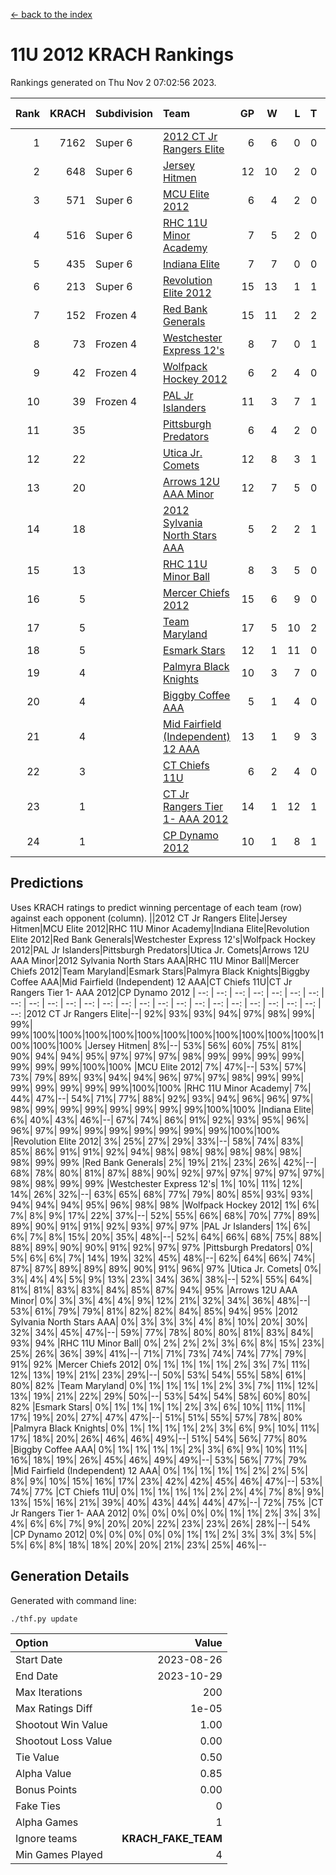 [<- back to the index](readme.md)
# 11U 2012 KRACH Rankings
Rankings generated on Thu Nov  2 07:02:56 2023.

Rank|KRACH|Subdivision|Team|GP|W|L|T|OTW|OTL|SoS|Exp Wins|Win Diff
---:|---:|:---|:---|---:|---:|---:|---:|---:|---:|---:|---:|---:
1|7162|Super 6|[2012 CT Jr Rangers Elite](https://gamesheetstats.com/seasons/3664/teams/140909/schedule)|6|6|0|0|0|0|179|6.8|-0.0
2|648|Super 6|[Jersey Hitmen](https://gamesheetstats.com/seasons/3664/teams/140915/schedule)|12|10|2|0|0|0|656|10.8|-0.0
3|571|Super 6|[MCU Elite 2012](https://gamesheetstats.com/seasons/3664/teams/140908/schedule)|6|4|2|0|2|0|345|4.8|-0.0
4|516|Super 6|[RHC 11U Minor Academy](https://gamesheetstats.com/seasons/3664/teams/140913/schedule)|7|5|2|0|0|1|1050|5.8|-0.0
5|435|Super 6|[Indiana Elite](https://gamesheetstats.com/seasons/3664/teams/144355/schedule)|7|7|0|0|0|0|8|7.9|0.0
6|213|Super 6|[Revolution Elite 2012](https://gamesheetstats.com/seasons/3664/teams/140924/schedule)|15|13|1|1|1|0|31|14.4|0.0
7|152|Frozen 4|[Red Bank Generals](https://gamesheetstats.com/seasons/3664/teams/140916/schedule)|15|11|2|2|2|0|80|12.9|0.0
8|73|Frozen 4|[Westchester Express 12's](https://gamesheetstats.com/seasons/3664/teams/140919/schedule)|8|7|0|1|1|0|6|8.4|0.0
9|42|Frozen 4|[Wolfpack Hockey 2012](https://gamesheetstats.com/seasons/3664/teams/140914/schedule)|6|2|4|0|0|1|314|2.8|-0.0
10|39|Frozen 4|[PAL Jr Islanders](https://gamesheetstats.com/seasons/3664/teams/140921/schedule)|11|3|7|1|0|2|1334|4.4|0.0
11|35||[Pittsburgh Predators](https://gamesheetstats.com/seasons/3664/teams/140925/schedule)|6|4|2|0|0|1|46|4.9|0.0
12|22||[Utica Jr. Comets](https://gamesheetstats.com/seasons/3664/teams/140923/schedule)|12|8|3|1|2|0|28|9.4|0.0
13|20||[Arrows 12U AAA Minor](https://gamesheetstats.com/seasons/3664/teams/140920/schedule)|12|7|5|0|1|0|76|7.9|0.0
14|18||[2012 Sylvania North Stars AAA](https://gamesheetstats.com/seasons/3664/teams/162461/schedule)|5|2|2|1|0|0|148|3.4|0.0
15|13||[RHC 11U Minor Ball](https://gamesheetstats.com/seasons/3664/teams/140917/schedule)|8|3|5|0|0|0|57|3.9|0.0
16|5||[Mercer Chiefs 2012](https://gamesheetstats.com/seasons/3664/teams/140918/schedule)|15|6|9|0|0|1|27|6.9|0.0
17|5||[Team Maryland](https://gamesheetstats.com/seasons/3664/teams/140928/schedule)|17|5|10|2|0|0|828|6.9|0.0
18|5||[Esmark Stars](https://gamesheetstats.com/seasons/3664/teams/140926/schedule)|12|1|11|0|0|0|269|1.9|0.0
19|4||[Palmyra Black Knights](https://gamesheetstats.com/seasons/3664/teams/140927/schedule)|10|3|7|0|0|0|50|3.9|0.0
20|4||[Biggby Coffee AAA](https://gamesheetstats.com/seasons/3664/teams/144354/schedule)|5|1|4|0|0|0|150|1.9|0.0
21|4||[Mid Fairfield (Independent) 12 AAA](https://gamesheetstats.com/seasons/3664/teams/140910/schedule)|13|1|9|3|0|2|86|3.4|0.0
22|3||[CT Chiefs 11U](https://gamesheetstats.com/seasons/3664/teams/140912/schedule)|6|2|4|0|0|1|10|2.9|0.0
23|1||[CT Jr Rangers Tier 1- AAA 2012](https://gamesheetstats.com/seasons/3664/teams/140911/schedule)|14|1|12|1|0|0|87|2.4|0.0
24|1||[CP Dynamo 2012](https://gamesheetstats.com/seasons/3664/teams/140922/schedule)|10|1|8|1|0|0|127|2.4|0.0

## Predictions
Uses KRACH ratings to predict winning percentage of each team (row) against each opponent (column).
||2012 CT Jr Rangers Elite|Jersey Hitmen|MCU Elite 2012|RHC 11U Minor Academy|Indiana Elite|Revolution Elite 2012|Red Bank Generals|Westchester Express 12's|Wolfpack Hockey 2012|PAL Jr Islanders|Pittsburgh Predators|Utica Jr. Comets|Arrows 12U AAA Minor|2012 Sylvania North Stars AAA|RHC 11U Minor Ball|Mercer Chiefs 2012|Team Maryland|Esmark Stars|Palmyra Black Knights|Biggby Coffee AAA|Mid Fairfield (Independent) 12 AAA|CT Chiefs 11U|CT Jr Rangers Tier 1- AAA 2012|CP Dynamo 2012
| --: | --: | --: | --: | --: | --: | --: | --: | --: | --: | --: | --: | --: | --: | --: | --: | --: | --: | --: | --: | --: | --: | --: | --: | --: 
|2012 CT Jr Rangers Elite|--| 92%| 93%| 93%| 94%| 97%| 98%| 99%| 99%| 99%|100%|100%|100%|100%|100%|100%|100%|100%|100%|100%|100%|100%|100%|100%
|Jersey Hitmen|  8%|--| 53%| 56%| 60%| 75%| 81%| 90%| 94%| 94%| 95%| 97%| 97%| 97%| 98%| 99%| 99%| 99%| 99%| 99%| 99%| 99%|100%|100%
|MCU Elite 2012|  7%| 47%|--| 53%| 57%| 73%| 79%| 89%| 93%| 94%| 94%| 96%| 97%| 97%| 98%| 99%| 99%| 99%| 99%| 99%| 99%| 99%|100%|100%
|RHC 11U Minor Academy|  7%| 44%| 47%|--| 54%| 71%| 77%| 88%| 92%| 93%| 94%| 96%| 96%| 97%| 98%| 99%| 99%| 99%| 99%| 99%| 99%| 99%|100%|100%
|Indiana Elite|  6%| 40%| 43%| 46%|--| 67%| 74%| 86%| 91%| 92%| 93%| 95%| 96%| 96%| 97%| 99%| 99%| 99%| 99%| 99%| 99%| 99%|100%|100%
|Revolution Elite 2012|  3%| 25%| 27%| 29%| 33%|--| 58%| 74%| 83%| 85%| 86%| 91%| 91%| 92%| 94%| 98%| 98%| 98%| 98%| 98%| 98%| 98%| 99%| 99%
|Red Bank Generals|  2%| 19%| 21%| 23%| 26%| 42%|--| 68%| 78%| 80%| 81%| 87%| 88%| 90%| 92%| 97%| 97%| 97%| 97%| 97%| 98%| 98%| 99%| 99%
|Westchester Express 12's|  1%| 10%| 11%| 12%| 14%| 26%| 32%|--| 63%| 65%| 68%| 77%| 79%| 80%| 85%| 93%| 93%| 94%| 94%| 94%| 95%| 96%| 98%| 98%
|Wolfpack Hockey 2012|  1%|  6%|  7%|  8%|  9%| 17%| 22%| 37%|--| 52%| 55%| 66%| 68%| 70%| 77%| 89%| 89%| 90%| 91%| 91%| 92%| 93%| 97%| 97%
|PAL Jr Islanders|  1%|  6%|  6%|  7%|  8%| 15%| 20%| 35%| 48%|--| 52%| 64%| 66%| 68%| 75%| 88%| 88%| 89%| 90%| 90%| 91%| 92%| 97%| 97%
|Pittsburgh Predators|  0%|  5%|  6%|  6%|  7%| 14%| 19%| 32%| 45%| 48%|--| 62%| 64%| 66%| 74%| 87%| 87%| 89%| 89%| 89%| 90%| 91%| 96%| 97%
|Utica Jr. Comets|  0%|  3%|  4%|  4%|  5%|  9%| 13%| 23%| 34%| 36%| 38%|--| 52%| 55%| 64%| 81%| 81%| 83%| 83%| 84%| 85%| 87%| 94%| 95%
|Arrows 12U AAA Minor|  0%|  3%|  3%|  4%|  4%|  9%| 12%| 21%| 32%| 34%| 36%| 48%|--| 53%| 61%| 79%| 79%| 81%| 82%| 82%| 84%| 85%| 94%| 95%
|2012 Sylvania North Stars AAA|  0%|  3%|  3%|  3%|  4%|  8%| 10%| 20%| 30%| 32%| 34%| 45%| 47%|--| 59%| 77%| 78%| 80%| 80%| 81%| 83%| 84%| 93%| 94%
|RHC 11U Minor Ball|  0%|  2%|  2%|  2%|  3%|  6%|  8%| 15%| 23%| 25%| 26%| 36%| 39%| 41%|--| 71%| 71%| 73%| 74%| 74%| 77%| 79%| 91%| 92%
|Mercer Chiefs 2012|  0%|  1%|  1%|  1%|  1%|  2%|  3%|  7%| 11%| 12%| 13%| 19%| 21%| 23%| 29%|--| 50%| 53%| 54%| 55%| 58%| 61%| 80%| 82%
|Team Maryland|  0%|  1%|  1%|  1%|  1%|  2%|  3%|  7%| 11%| 12%| 13%| 19%| 21%| 22%| 29%| 50%|--| 53%| 54%| 54%| 58%| 60%| 80%| 82%
|Esmark Stars|  0%|  1%|  1%|  1%|  1%|  2%|  3%|  6%| 10%| 11%| 11%| 17%| 19%| 20%| 27%| 47%| 47%|--| 51%| 51%| 55%| 57%| 78%| 80%
|Palmyra Black Knights|  0%|  1%|  1%|  1%|  1%|  2%|  3%|  6%|  9%| 10%| 11%| 17%| 18%| 20%| 26%| 46%| 46%| 49%|--| 51%| 54%| 56%| 77%| 80%
|Biggby Coffee AAA|  0%|  1%|  1%|  1%|  1%|  2%|  3%|  6%|  9%| 10%| 11%| 16%| 18%| 19%| 26%| 45%| 46%| 49%| 49%|--| 53%| 56%| 77%| 79%
|Mid Fairfield (Independent) 12 AAA|  0%|  1%|  1%|  1%|  1%|  2%|  2%|  5%|  8%|  9%| 10%| 15%| 16%| 17%| 23%| 42%| 42%| 45%| 46%| 47%|--| 53%| 74%| 77%
|CT Chiefs 11U|  0%|  1%|  1%|  1%|  1%|  2%|  2%|  4%|  7%|  8%|  9%| 13%| 15%| 16%| 21%| 39%| 40%| 43%| 44%| 44%| 47%|--| 72%| 75%
|CT Jr Rangers Tier 1- AAA 2012|  0%|  0%|  0%|  0%|  0%|  1%|  1%|  2%|  3%|  3%|  4%|  6%|  6%|  7%|  9%| 20%| 20%| 22%| 23%| 23%| 26%| 28%|--| 54%
|CP Dynamo 2012|  0%|  0%|  0%|  0%|  0%|  1%|  1%|  2%|  3%|  3%|  3%|  5%|  5%|  6%|  8%| 18%| 18%| 20%| 20%| 21%| 23%| 25%| 46%|--

## Generation Details

Generated with command line:
```
./thf.py update
```

| Option | Value |
| :----- | ----: |
| Start Date | 2023-08-26 |
| End Date | 2023-10-29 |
| Max Iterations | 200 |
| Max Ratings Diff | 1e-05 |
| Shootout Win Value | 1.00 |
| Shootout Loss Value | 0.00 |
| Tie Value | 0.50 |
| Alpha Value | 0.85 |
| Bonus Points | 0.00 |
| Fake Ties | 0 |
| Alpha Games | 1 |
| Ignore teams | __KRACH_FAKE_TEAM__ |
| Min Games Played | 4 |

